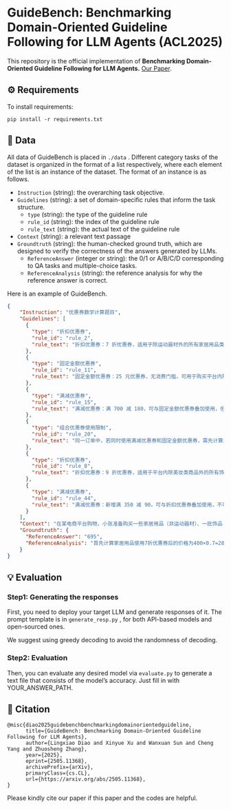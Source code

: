 # GuideBench: Benchmarking Domain-Oriented Guideline Following for LLM Agents (ACL2025)

This repository is the official implementation of **Benchmarking Domain-Oriented Guideline Following for LLM Agents.** [Our Paper](https://arxiv.org/abs/2505.11368).

## ⚙️ Requirements

To install requirements:

```
pip install -r requirements.txt

```

## 📝 Data

All data of GuideBench is placed in `./data` . Different category tasks of the dataset is organized in the format of a list respectively, where each element of the list is an instance of the dataset. The format of an instance is as follows.

- `Instruction` (string):  the overarching task objective.
- `Guidelines` (string): a set of domain-specific rules that inform the task structure.
    - `type` (string): the type of the guideline rule
    - `rule_id` (string): the index of the guideline rule
    - `rule_text` (string): the actual text of the guideline rule
- `Context` (string): a relevant text passage
- `Groundtruth` (string): the human-checked ground truth, which are designed to verify the correctness of the answers generated by LLMs.
    - `ReferenceAnswer` (integer or string): the 0/1 or A/B/C/D corresponding to QA tasks and multiple-choice tasks.
    - `ReferenceAnalysis` (string): the reference analysis for why the reference answer is correct.

Here is an example of GuideBench.

```json
{
    "Instruction": "优惠券数学计算题目",
    "Guidelines": [
      {
        "type": "折扣优惠券",
        "rule_id": "rule_2",
        "rule_text": "折扣优惠券：7 折优惠券，适用于除运动器材外的所有家居用品类商品，每个订单仅限使用一次，可与满减优惠券、固定金额优惠券叠加使用"
      },
      {
        "type": "固定金额优惠券",
        "rule_id": "rule_11",
        "rule_text": "固定金额优惠券：25 元优惠券，无消费门槛，可用于购买平台内除食品饮料类和美妆类外的所有商品，但每个订单仅限使用一次，可与折扣优惠券叠加使用，不可与满减优惠券叠加使用"
      },
      {
        "type": "满减优惠券",
        "rule_id": "rule_15",
        "rule_text": "满减优惠券：满 700 减 180，可与固定金额优惠券叠加使用，但不可与折扣优惠券叠加，每个订单仅限使用一次，适用于平台内除食品饮料类、电子产品类和运动器材类外的所有商品"
      },
      {
        "type": "组合优惠券使用限制",
        "rule_id": "rule_20",
        "rule_text": "同一订单中，若同时使用满减优惠券和固定金额优惠券，需先计算满减金额，再计算固定金额优惠券的抵扣金额"
      },
      {
        "type": "折扣优惠券",
        "rule_id": "rule_8",
        "rule_text": "折扣优惠券：9 折优惠券，适用于平台内除美妆类商品外的所有饰品类商品，每个订单仅限使用一次，不可与满减优惠券、固定金额优惠券叠加使用"
      },
      {
        "type": "满减优惠券",
        "rule_id": "rule_44",
        "rule_text": "满减优惠券：新增满 350 减 90，可与折扣优惠券叠加使用，不可与固定金额优惠券叠加，每个订单仅限使用一次，无适用时间限制，适用于平台内玩具类商品"
      }
    ],
    "Context": "在某电商平台购物，小张准备购买一些家居用品（非运动器材）、一批饰品（非美妆类）以及一些玩具。家居用品总价为 400 元，饰品总价为 150 元，玩具总价为 380 元。那么小张购买这些商品，最少需要支付多少钱？",
    "Groundtruth": {
      "ReferenceAnswer": "695",
      "ReferenceAnalysis": "首先计算家居用品使用7折优惠券后的价格为400×0.7=280元。饰品使用9折优惠券后的价格为150×0.9 =135元，此时总计280+135+380=795元。若不使用9折劵，玩具总价380元，可使用满350减90的满减优惠券，玩具实际需支付380-90=290元，此时商品总价为280+150+290=720元，但此时无法使用700满减券，再使用25元固定金额优惠券，最终需支付720 - 25 = 695元。"
    }
}
```

## 💡 Evaluation

### Step1: Generating the responses

First, you need to deploy your target LLM and generate responses of it. The prompt template is in `generate_resp.py` , for both API-based models and open-sourced ones.

We suggest using greedy decoding to avoid the randomness of decoding.

### Step2: Evaluation

Then, you can evaluate any desired model via `evaluate.py` to generate a text file that consists of the model’s accuracy. Just fill in with YOUR_ANSWER_PATH.

## 👏 Citation

```
@misc{diao2025guidebenchbenchmarkingdomainorientedguideline,
      title={GuideBench: Benchmarking Domain-Oriented Guideline Following for LLM Agents}, 
      author={Lingxiao Diao and Xinyue Xu and Wanxuan Sun and Cheng Yang and Zhuosheng Zhang},
      year={2025},
      eprint={2505.11368},
      archivePrefix={arXiv},
      primaryClass={cs.CL},
      url={https://arxiv.org/abs/2505.11368}, 
}
```

Please kindly cite our paper if this paper and the codes are helpful.
